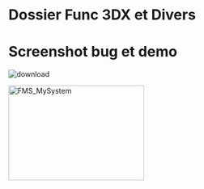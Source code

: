 # Dossier Func 3DX et Divers
# Screenshot bug et demo

![download](https://github.com/user-attachments/assets/8a171ad6-8b20-43b0-994b-245d367cac6b)

<img width="268" height="188" alt="FMS_MySystem" src="https://github.com/user-attachments/assets/15f117cd-2860-4b2c-963f-25bc3e6754ad" />
